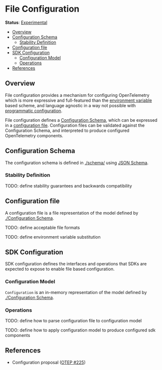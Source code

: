 # File Configuration

**Status**: [Experimental](../document-status.md)

<!-- toc -->

- [Overview](#overview)
- [Configuration Schema](#configuration-schema)
  * [Stability Definition](#stability-definition)
- [Configuration file](#configuration-file)
- [SDK Configuration](#sdk-configuration)
  * [Configuration Model](#configuration-model)
  * [Operations](#operations)
- [References](#references)

<!-- tocstop -->

## Overview

File configuration provides a mechanism for configuring OpenTelemetry which is
more expressive and full-featured than
the [environment variable](../sdk-environment-variables.md) based scheme, and
language agnostic in a way not possible
with [programmatic configuration](../sdk-configuration.md#programmatic).

File configuration defines a [Configuration Schema](#configuration-schema),
which can be expressed in a [configuration file](#configuration-file).
Configuration files can be validated against the Configuration Schema, and
interpreted to produce configured OpenTelemetry components.

## Configuration Schema

The configuration schema is defined in [./schema/](./schema/)
using [JSON Schema](https://json-schema.org/).

### Stability Definition

TODO: define stability guarantees and backwards compatibility

## Configuration file

A configuration file is a file representation of the model defined
by [./Configuration Schema](#configuration-schema).

TODO: define acceptable file formats

TODO: define environment variable substitution

## SDK Configuration

SDK configuration defines the interfaces and operations that SDKs are expected
to expose to enable file based configuration.

### Configuration Model

`Configuration` is an in-memory representation of the model defined
by [./Configuration Schema](#configuration-schema).

### Operations

TODO: define how to parse configuration file to configuration model

TODO: define how to apply configuration model to produce configured sdk
components

## References

* Configuration
  proposal ([OTEP #225](https://github.com/open-telemetry/oteps/pull/225))
